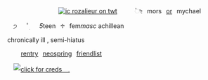 ㅤㅤㅤㅤㅤㅤㅤㅤㅤ[![ic   rozalieur on twt](https://files.catbox.moe/xojxx4.png)](https://x.com/Rozalieur)ㅤ
⠀ㅤ۫ೀ⠀mors⠀[or](https://pronouns.cc/@mor)⠀mychael

ㅤ੭   ﾟׅ   *5*teen⠀⁠♱⠀fem*masc* achillean

chronically ill , semi-hiatus

⠀⠀⠀[rentry](https://rentry.co/vilest)⠀[neospring](https://neospring.org/@fluoride)⠀[friendlist](https://rentry.co/mors-friendlist)

⠀
[![click for creds 𓈒](https://64.media.tumblr.com/2da17c699c48fd7e30d5361dff99f507/4fdeb1d9b123f154-ca/s500x750/1c672198a3404628cce8ee70d8c195c9d65ad468.pnj)](https://www.tumblr.com/ahimewa)
